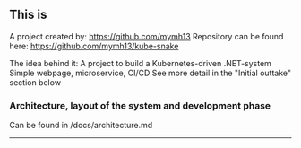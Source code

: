## This is
A project created by: https://github.com/mymh13
Repository can be found here: https://github.com/mymh13/kube-snake

The idea behind it: A project to build a Kubernetes-driven .NET-system
Simple webpage, microservice, CI/CD
See more detail in the "Initial outtake" section below

### Architecture, layout of the system and development phase
Can be found in /docs/architecture.md
  
---
  